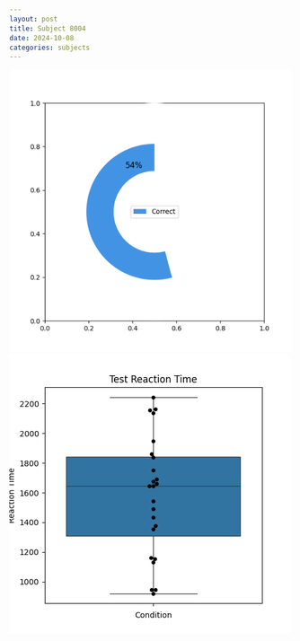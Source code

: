 ```yaml
---
layout: post
title: Subject 8004
date: 2024-10-08
categories: subjects
---
```


![](data/8004/run-7/8004_FN_acc_test.png)
![](data/8004/run-7/8004_FN_rt.png)
